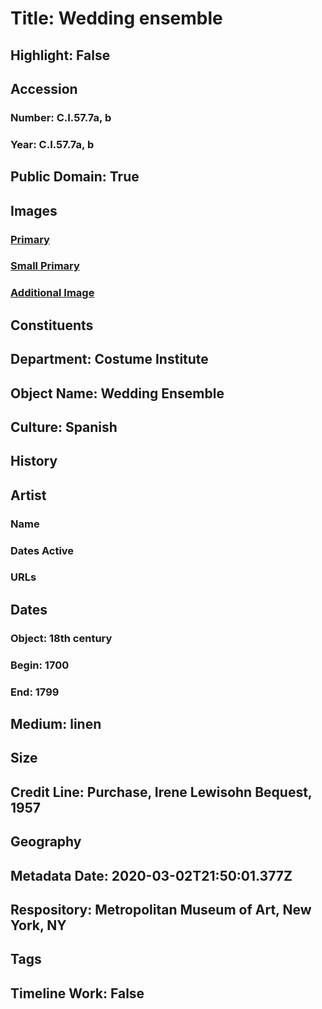 # Title: Wedding ensemble
## Highlight: False
## Accession
### Number: C.I.57.7a, b
### Year: C.I.57.7a, b
## Public Domain: True
## Images
### [Primary](https://images.metmuseum.org/CRDImages/ci/original/CI57.7a.jpg)
### [Small Primary](https://images.metmuseum.org/CRDImages/ci/web-large/CI57.7a.jpg)
### [Additional Image](https://images.metmuseum.org/CRDImages/ci/original/CI57.7b.jpg)
## Constituents
## Department: Costume Institute
## Object Name: Wedding Ensemble
## Culture: Spanish
## History
## Artist
### Name
### Dates Active
### URLs
## Dates
### Object: 18th century
### Begin: 1700
### End: 1799
## Medium: linen
## Size
## Credit Line: Purchase, Irene Lewisohn Bequest, 1957
## Geography
## Metadata Date: 2020-03-02T21:50:01.377Z
## Respository: Metropolitan Museum of Art, New York, NY
## Tags
## Timeline Work: False